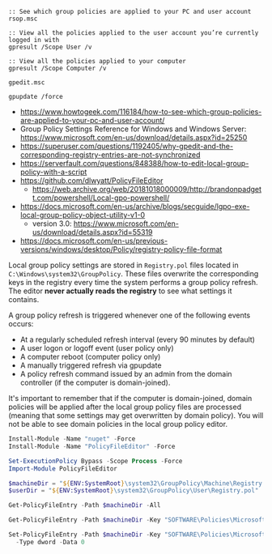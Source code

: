 ```batch
:: See which group policies are applied to your PC and user account
rsop.msc

:: View all the policies applied to the user account you’re currently logged in with
gpresult /Scope User /v

:: View all the policies applied to your computer
gpresult /Scope Computer /v

gpedit.msc

gpupdate /force
```
* https://www.howtogeek.com/116184/how-to-see-which-group-policies-are-applied-to-your-pc-and-user-account/
* Group Policy Settings Reference for Windows and Windows Server: https://www.microsoft.com/en-us/download/details.aspx?id=25250
* https://superuser.com/questions/1192405/why-gpedit-and-the-corresponding-registry-entries-are-not-synchronized
* https://serverfault.com/questions/848388/how-to-edit-local-group-policy-with-a-script
* https://github.com/dlwyatt/PolicyFileEditor
   * https://web.archive.org/web/20181018000009/http://brandonpadgett.com/powershell/Local-gpo-powershell/
* https://docs.microsoft.com/en-us/archive/blogs/secguide/lgpo-exe-local-group-policy-object-utility-v1-0
   * version 3.0: https://www.microsoft.com/en-us/download/details.aspx?id=55319
* https://docs.microsoft.com/en-us/previous-versions/windows/desktop/Policy/registry-policy-file-format

Local group policy settings are stored in `Registry.pol` files located in `C:\Windows\system32\GroupPolicy`. These files overwrite the corresponding keys in the registry every time the system performs a group policy refresh. The editor **never actually reads the registry** to see what settings it contains.

A group policy refresh is triggered whenever one of the following events occurs:

* At a regularly scheduled refresh interval (every 90 minutes by default)
* A user logon or logoff event (user policy only)
* A computer reboot (computer policy only)
* A manually triggered refresh via gpupdate
* A policy refresh command issued by an admin from the domain controller (if the computer is domain-joined).

It's important to remember that if the computer is domain-joined, domain policies will be applied after the local group policy files are processed (meaning that some settings may get overwritten by domain policy). You will not be able to see domain policies in the local group policy editor.


```powershell
Install-Module -Name "nuget" -Force
Install-Module -Name "PolicyFileEditor" -Force

Set-ExecutionPolicy Bypass -Scope Process -Force
Import-Module PolicyFileEditor

$machineDir = "${ENV:SystemRoot}\system32\GroupPolicy\Machine\Registry.pol"
$userDir = "${ENV:SystemRoot}\system32\GroupPolicy\User\Registry.pol"

Get-PolicyFileEntry -Path $machineDir -All

Get-PolicyFileEntry -Path $machineDir -Key "SOFTWARE\Policies\Microsoft\Windows\System" -ValueName "EnableSmartScreen"

Set-PolicyFileEntry -Path $machineDir -Key "SOFTWARE\Policies\Microsoft\Windows\System" -ValueName "EnableSmartScreen" `
  -Type dword -Data 0 
```
